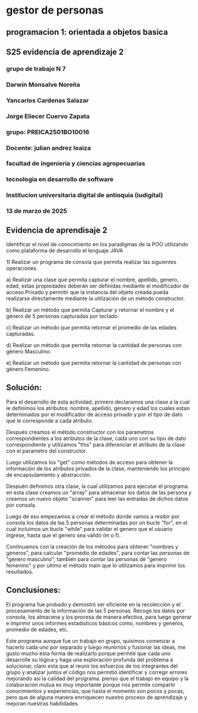  # gestor de personas
 ## programacion 1: orientada a objetos basica
 ## S25 evidencia de aprendizaje 2 
 ### grupo  de trabajo N 7
 ### Darwin Monsalve Noreña 
 ### Yancarlos Cardenas Salazar
 ### Jorge Eliecer Cuervo Zapata 
 ### grupo: PREICA2501BO10016
 ### Docente: julian andrez loaiza 
 ### facultad de ingenieria y ciencias agropecuarias 
 ### tecnologia en desarrollo de software 
 ### Institucion universitaria digital de antioquia (iudigital) 
 ### 13 de marzo de 2025
 ## Evidencia de aprendisaje 2
 
 <p>Identificar el nivel de conocimiento en los paradigmas de la POO utilizando como plataforma de desarrollo el lenguaje JAVA</p>

<p>1) Realizar un programa de consola que permita realizar las siguientes operaciones</p>
   
<p>a) Realizar una clase que permita capturar el nombre, apellido, genero, edad, estas propiedades deberán ser definidas mediante el modificador de acceso Privado y permitir que la instancia del objeto creada pueda realizarse directamente mediante la utilización de un método constructor.</p>
<p>b) Realizar un método que permita Capturar y retornar el nombre y el género de 5 personas capturadas por teclado.</p>
<p>c) Realizar un método que permita retornar el promedio de las edades capturadas.</p>
<p>d) Realizar un método que permita retornar la cantidad de personas con género Masculino.</p>
<p>e) Realizar un método que permita retornar la cantidad de personas con género Femenino.</p> 

## Solución:
<p>Para el desarrollo de esta actividad, primero declaramos una clase a la cual le definimos los atributos: nombre, apellido, genero y edad los cuales estan determinados por el modificador de acceso privado y por el tipo de dato que le corresponde a cada atributo.

Después creamos el método constructor con los parametros correspondientes a los atributos de la clase, cada uno con su tipo de dato correspondiente y utilizamos "this" para diferenciar el atributo de la clase con el parametro del constructor.

Luego utilizamos los "get" como métodos de acceso para obtener la información de los atributos privados de la clase, manteniendo los principio de encapsulamiento y abstracción.

Despuén definimos otra clase, la cual utilizamos para ejecutar el programa. en esta clase creamos un "array" para almacenar los datos de las persona y creamos un nuevo objeto "scanner" para leer las entradas de dichos datos por consola.

Luego de eso empezamos a crear el método donde vamos a resibir por consola los datos de las 5 personas determinadas por un bucle "for", en el cual incluimos un bucle "while" para validar el genero que el usuario ingrese, hasta que el genero sea valido (m o f).

Continuamos con la creación de los métodos para obtener "nombres y generos", para calcular "promedio de edades", para contar las personas de "genero masculino", también para contar las personas de "genero femenino" y por ultimo el método main que lo utilizamos para imprimir los resultados.<p/>

## Conclusiones:
<p>El programa fue probado y demostró ser eficiente en la recolección y el procesamiento de la información de las 5 personas. Recoge los datos por consola, los almacena y los procesa de manera efectiva, para luego generar e imprimir unos informes estadísticos básicos como, nombres y generos, promedio de edades, etc.

Este programa aunque fue un trabajo en grupo, quisimos comenzar a hacerlo cada uno por separado y luego reunirnos y fusionar las ideas, me gusto mucho esta forma de realizarlo porque permite que cada uno desarrolle su lógica y haga una exploración profunda del problema a solucionar, claro esta que al reunir los esfuerzos de los integrantes del grupo y analizar juntos el código nos permitió identificar y corregir errores mejorando así la calidad del programa. pienso que el trabajo en equipo y la colaboración mutua es muy importante porque nos permite compartir conocimientos y experiencias, que hasta el momento son pocos y pocas, pero que de alguna manera enrriquecen nuestro proceso de aprendizaje y mejoran nuestras habilidades.<p/>
